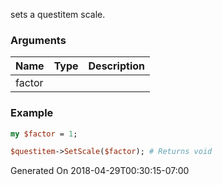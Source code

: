sets a questitem scale.
### Arguments
**Name**|**Type**|**Description**
:---|:---|:---
factor||

### Example

```perl
my $factor = 1;

$questitem->SetScale($factor); # Returns void
```


Generated On 2018-04-29T00:30:15-07:00